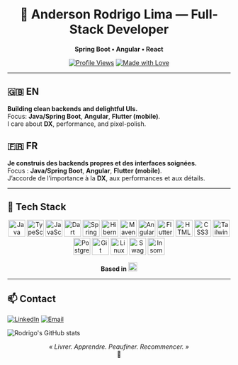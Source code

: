 <div align="center">

# 🐇 Anderson Rodrigo Lima — Full-Stack Developer  
**Spring Boot • Angular • React**

[![Profile Views](https://komarev.com/ghpvc/?username=AROLima&style=flat-square)](https://github.com/AROLima)
[![Made with Love](https://img.shields.io/badge/made%20with-love-ff69b4?style=flat-square)](#)

</div>

---

## 🇬🇧 EN
**Building clean backends and delightful UIs.**  
Focus: **Java/Spring Boot**, **Angular**, **Flutter (mobile)**.  
I care about **DX**, performance, and pixel-polish.

## 🇫🇷 FR
**Je construis des backends propres et des interfaces soignées.**  
Focus : **Java/Spring Boot**, **Angular**, **Flutter (mobile)**.  
J’accorde de l’importance à la **DX**, aux performances et aux détails.

---

## 🧰 Tech Stack
<div align="center">

<!-- Languages -->
<img alt="Java"       title="Java"       height="38" src="https://cdn.jsdelivr.net/gh/devicons/devicon/icons/java/java-original.svg" />
<img alt="TypeScript" title="TypeScript" height="38" src="https://cdn.jsdelivr.net/gh/devicons/devicon/icons/typescript/typescript-original.svg" />
<img alt="JavaScript" title="JavaScript" height="38" src="https://cdn.jsdelivr.net/gh/devicons/devicon/icons/javascript/javascript-original.svg" />
<img alt="Dart"       title="Dart"       height="38" src="https://cdn.jsdelivr.net/gh/devicons/devicon/icons/dart/dart-original.svg" />

<!-- Backend -->
<img alt="Spring"     title="Spring Boot" height="38" src="https://cdn.jsdelivr.net/gh/devicons/devicon/icons/spring/spring-original.svg" />
<img alt="Hibernate"  title="Hibernate"   height="38" src="https://cdn.jsdelivr.net/gh/devicons/devicon/icons/hibernate/hibernate-plain.svg" />
<img alt="Maven"      title="Maven"       height="38" src="https://cdn.jsdelivr.net/gh/devicons/devicon/icons/maven/maven-original.svg" />

<!-- Frontend -->
<img alt="Angular"    title="Angular"     height="38" src="https://cdn.jsdelivr.net/gh/devicons/devicon/icons/angular/angular-original.svg" />
<img alt="Flutter"    title="Flutter"     height="38" src="https://cdn.jsdelivr.net/gh/devicons/devicon/icons/flutter/flutter-original.svg" />
<img alt="HTML5"      title="HTML5"       height="38" src="https://cdn.jsdelivr.net/gh/devicons/devicon/icons/html5/html5-plain.svg" />
<img alt="CSS3"       title="CSS3"        height="38" src="https://cdn.jsdelivr.net/gh/devicons/devicon/icons/css3/css3-plain.svg" />
<img alt="Tailwind"   title="Tailwind"    height="38" src="https://cdn.jsdelivr.net/gh/devicons/devicon/icons/tailwindcss/tailwindcss-plain.svg" />

<!-- Databases -->
<img alt="PostgreSQL" title="PostgreSQL" height="38" src="https://cdn.jsdelivr.net/gh/devicons/devicon/icons/postgresql/postgresql-original.svg" />

<!-- Tools -->
<img alt="Git"        title="Git"         height="38" src="https://cdn.jsdelivr.net/gh/devicons/devicon/icons/git/git-original.svg" />
<img alt="Linux"      title="Linux"       height="38" src="https://cdn.jsdelivr.net/gh/devicons/devicon/icons/linux/linux-original.svg" />
<img alt="Swagger"    title="Swagger / OpenAPI" height="38" src="https://cdn.jsdelivr.net/gh/devicons/devicon/icons/swagger/swagger-original.svg" />
<img alt="Insomnia"   title="Insomnia"    height="38" src="https://cdn.jsdelivr.net/gh/devicons/devicon/icons/insomnia/insomnia-original.svg" />

</div>

<p align="center">
  <b>Based in</b>
  <img src="https://cdn.jsdelivr.net/npm/twemoji@14.0.2/assets/svg/1f1e7-1f1f7.svg" alt="Brazil flag" width="20" height="20" />
</p>

---

## 📫 Contact
[![LinkedIn](https://img.shields.io/badge/LinkedIn-Rodrigo-blue?logo=linkedin&style=flat-square)](https://www.linkedin.com/in/anderson-de-oliveiralima)
[![Email](https://img.shields.io/badge/Email-Say%20Hi!-ea4335?logo=gmail&style=flat-square)](mailto:rodrigo.lima546@hotmail.com)


![Rodrigo's GitHub stats](https://github-readme-stats.vercel.app/api?username=AROLima&show_icons=true&theme=transparent)

<div align="center">
  
_« Livrer. Apprendre. Peaufiner. Recommencer. »_  
🖤

</div>
